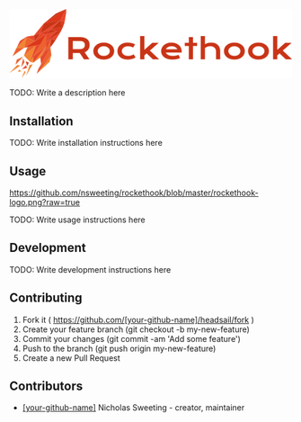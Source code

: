 ![alt tag](https://github.com/nsweeting/rockethook/blob/master/rockethook-logo.png?raw=true)

TODO: Write a description here

## Installation


TODO: Write installation instructions here


## Usage
https://github.com/nsweeting/rockethook/blob/master/rockethook-logo.png?raw=true


TODO: Write usage instructions here

## Development

TODO: Write development instructions here

## Contributing

1. Fork it ( https://github.com/[your-github-name]/headsail/fork )
2. Create your feature branch (git checkout -b my-new-feature)
3. Commit your changes (git commit -am 'Add some feature')
4. Push to the branch (git push origin my-new-feature)
5. Create a new Pull Request

## Contributors

- [[your-github-name]](https://github.com/[your-github-name]) Nicholas Sweeting - creator, maintainer
